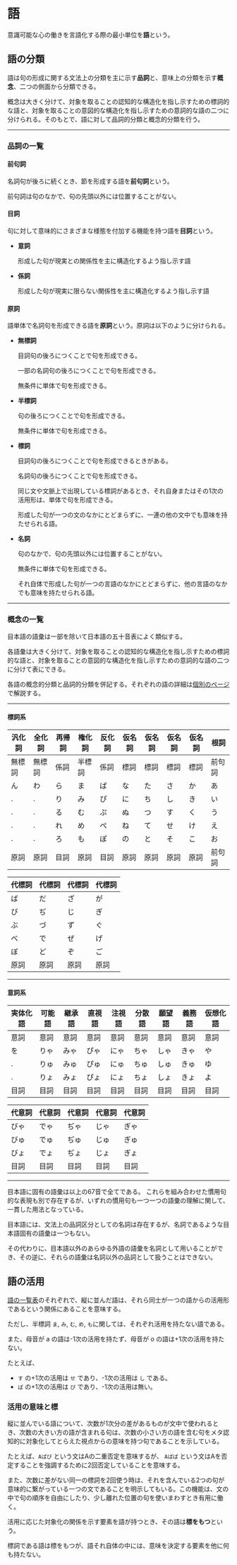 # 語

意識可能な心の働きを言語化する際の最小単位を**語**という。

## 語の分類
語は句の形成に関する文法上の分類を主に示す**品詞**と、意味上の分類を示す**概念**、二つの側面から分類できる。

概念は大きく分けて、対象を取ることの認知的な構造化を指し示すための標詞的な語と、対象を取ることの意図的な構造化を指し示すための意詞的な語の二つに分けられる。そのもとで、語に対して品詞的分類と概念的分類を行う。


****

### 品詞の一覧

#### 前句詞

名詞句が後ろに続くとき、節を形成する語を**前句詞**という。

前句詞は句のなかで、句の先頭以外には位置することがない。


#### 目詞
句に対して意味的にさまざまな様態を付加する機能を持つ語を**目詞**という。

- **意詞**

  形成した句が現実との関係性を主に構造化するよう指し示す語

- **係詞**

  形成した句が現実に限らない関係性を主に構造化するよう指し示す語


#### 原詞
語単体で名詞句を形成できる語を**原詞**という。原詞は以下のように分けられる。


- **無標詞**

  目詞句の後ろにつくことで句を形成できる。

  一部の名詞句の後ろにつくことで句を形成できる。

  無条件に単体で句を形成できる。

- **半標詞**

  句の後ろにつくことで句を形成できる。

  無条件に単体で句を形成できる。


- **標詞**

  目詞句の後ろにつくことで句を形成できるときがある。

  名詞句の後ろにつくことで句を形成できる。

  同じ文や文脈上で出現している標詞があるとき、それ自身またはその1次の活用形は、単体で句を形成できる。

  形成した句が一つの文のなかにとどまらずに、一連の他の文中でも意味を持たせられる語。

- **名詞**

  句のなかで、句の先頭以外には位置することがない。

  無条件に単体で句を形成できる。

  それ自体で形成した句が一つの言語のなかにとどまらずに、他の言語のなかでも意味を持たせられる語。

****
### 概念の一覧
目本語の語彙は一部を除いて日本語の五十音表によく類似する。

各語彙は大きく分けて、対象を取ることの認知的な構造化を指し示すための標詞的な語と、対象を取ることの意図的な構造化を指し示すための意詞的な語の二つに分けて表にできる。

各語の概念的分類と品詞的分類を併記する。それぞれの語の詳細は[個別のページ](word)で解説する。

****

#### 標詞系

汎化詞|全化詞|再帰詞|権化詞|反化詞|仮名詞|仮名詞|仮名詞|仮名詞|根詞
--|---|---|---|---|---|---|---|---|--
無標詞|無標詞|係詞|半標詞|係詞|標詞|標詞|標詞|標詞|前句詞
ん|わ|ら|ま|ぱ|な|た|さ|か|あ
.|.|り|み|ぴ|に|ち|し|き|い
.|.|る|む|ぷ|ぬ|つ|す|く|う
.|.|れ|め|ぺ|ね|て|せ|け|え
.|.|ろ|も|ぽ|の|と|そ|こ|お
原詞|原詞|目詞|原詞|目詞|原詞|原詞|原詞|原詞|前句詞


代標詞|代標詞|代標詞|代標詞
--|---|---|--
ば|だ|ざ|が
び|ぢ|じ|ぎ
ぶ|づ|ず|ぐ
べ|で|ぜ|げ
ぼ|ど|ぞ|ご
原詞|原詞|原詞|原詞

****

#### 意詞系

実体化語|可能語|継承語|直視語|注視語|分散語|願望語|義務語|仮想化語
--|---|---|---|---|---|---|---|---
意詞|意詞|意詞|意詞|意詞|意詞|意詞|意詞|意詞
を|りゃ|みゃ|ぴゃ|にゃ|ちゃ|しゃ|きゃ|や
.|りゅ|みゅ|ぴゅ|にゅ|ちゅ|しゅ|きゅ|ゆ
.|りょ|みょ|ぴょ|にょ|ちょ|しょ|きょ|よ
目詞|目詞|目詞|目詞|目詞|目詞|目詞|目詞|目詞

代意詞|代意詞|代意詞|代意詞|代意詞
--|---|---|---|--
びゃ|でゃ|ぢゃ|じゃ|ぎゃ|
びゅ|でゅ|ぢゅ|じゅ|ぎゅ|
びょ|でょ|ぢょ|じょ|ぎょ|
目詞|目詞|目詞|目詞|目詞

****

目本語に固有の語彙は以上の67音で全てである。
これらを組み合わせた慣用句的な表現も別で存在するが、いずれの慣用句も一つ一つの語彙の理解に関して、一貫した用法となっている。

目本語には、文法上の品詞区分としての名詞は存在するが、名詞であるような目本語固有の語彙は一つもない。

その代わりに、目本語以外のあらゆる外語の語彙を名詞として用いることができ、その逆に、それらの語彙は名詞以外の品詞として扱うことはできない。

## 語の活用

[語の一覧表](#概念の一覧)のそれぞれで、縦に並んだ語は、それら同士が一つの語からの活用形であるという関係にあることを意味する。

ただし、半標詞 `ま`, `み`, `む`, `め`, `も`に関しては、それぞれ活用を持たない語である。

また、母音が a の語は-1次の活用を持たず、母音が o の語は+1次の活用を持たない。

たとえば、
- `す` の+1次の活用は `せ` であり、-1次の活用は `し` である。
- `ぱ` の+1次の活用は `ぴ` であり、-1次の活用は無い。


### 活用の意味と標

縦に並んでいる語について、次数が1次分の差があるものが文中で使われるとき、次数の大きい方の語が含まれる句は、次数の小さい方の語を含む句をメタ認知的に対象化してとらえた視点からの意味を持つ句であることを示している。

たとえば、`Aぱぴ` という文はAの二重否定を意味するが、 `Aぱぱ` という文はAを否定することを強調するために2回否定していることを意味する。

また、次数に差がない同一の標詞を2回使う時は、それを含んでいる2つの句が意味的に繋がっている一つの文であることを明示してもいる。この機能は、文の中で句の順序を自由にしたり、少し離れた位置の句を使いまわすとき有用に働く。

活用に応じた対象化の関係を示す要素を語が持つとき、その語は**標をもつ**という。

標詞である語は標をもつが、語それ自体の中には、意味を決定する要素を他に何も持たない。
